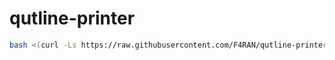 # qutline-printer

```bash
bash <(curl -Ls https://raw.githubusercontent.com/F4RAN/qutline-printer/master/install-termux.sh)
```
